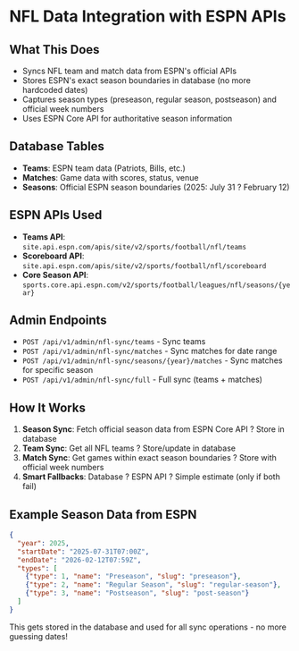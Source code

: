 # **NFL Data Integration with ESPN APIs**

## **What This Does**
- Syncs NFL team and match data from ESPN's official APIs
- Stores ESPN's exact season boundaries in database (no more hardcoded dates)
- Captures season types (preseason, regular season, postseason) and official week numbers
- Uses ESPN Core API for authoritative season information

## **Database Tables**
- **Teams**: ESPN team data (Patriots, Bills, etc.)
- **Matches**: Game data with scores, status, venue
- **Seasons**: Official ESPN season boundaries (2025: July 31 ? February 12)

## **ESPN APIs Used**
- **Teams API**: `site.api.espn.com/apis/site/v2/sports/football/nfl/teams`
- **Scoreboard API**: `site.api.espn.com/apis/site/v2/sports/football/nfl/scoreboard`
- **Core Season API**: `sports.core.api.espn.com/v2/sports/football/leagues/nfl/seasons/{year}`

## **Admin Endpoints**
- `POST /api/v1/admin/nfl-sync/teams` - Sync teams
- `POST /api/v1/admin/nfl-sync/matches` - Sync matches for date range
- `POST /api/v1/admin/nfl-sync/seasons/{year}/matches` - Sync matches for specific season
- `POST /api/v1/admin/nfl-sync/full` - Full sync (teams + matches)

## **How It Works**
1. **Season Sync**: Fetch official season data from ESPN Core API ? Store in database
2. **Team Sync**: Get all NFL teams ? Store/update in database  
3. **Match Sync**: Get games within exact season boundaries ? Store with official week numbers
4. **Smart Fallbacks**: Database ? ESPN API ? Simple estimate (only if both fail)

## **Example Season Data from ESPN**
```json
{
  "year": 2025,
  "startDate": "2025-07-31T07:00Z",
  "endDate": "2026-02-12T07:59Z",
  "types": [
    {"type": 1, "name": "Preseason", "slug": "preseason"},
    {"type": 2, "name": "Regular Season", "slug": "regular-season"},
    {"type": 3, "name": "Postseason", "slug": "post-season"}
  ]
}
```

This gets stored in the database and used for all sync operations - no more guessing dates!